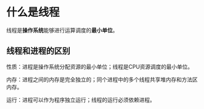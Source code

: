 # 什么是线程

线程是**操作系统**能够进行运算调度的**最小单位**。

## 线程和进程的区别
性质：进程是操作系统分配资源的最小单位；线程是CPU资源调度的最小单位。

内存：进程之间的内存是完全独立的；同个进程中的多个线程共享堆内存和方法区内存。

运行：进程可以作为程序独立运行；线程的运行必须依赖进程。


